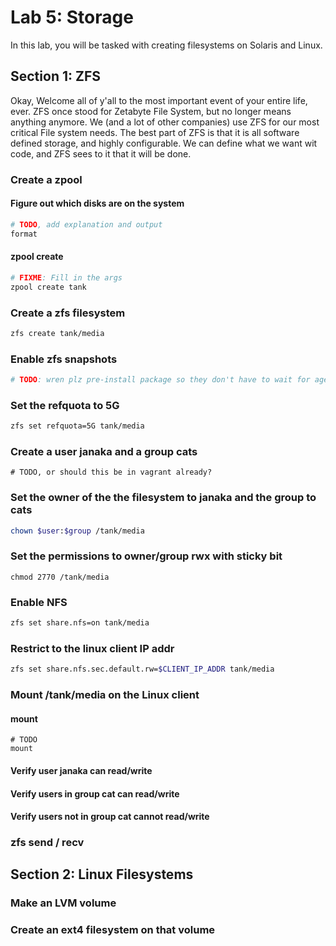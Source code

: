<!---
   Copyright 2014 Portland State University

   Licensed under the Apache License, Version 2.0 (the "License");
   you may not use this file except in compliance with the License.
   You may obtain a copy of the License at

       http://www.apache.org/licenses/LICENSE-2.0

   Unless required by applicable law or agreed to in writing, software
   distributed under the License is distributed on an "AS IS" BASIS,
   WITHOUT WARRANTIES OR CONDITIONS OF ANY KIND, either express or implied.
   See the License for the specific language governing permissions and
   limitations under the License.
--->

Lab 5: Storage
===================


In this lab, you will be tasked with creating filesystems on Solaris and Linux.


Section 1: ZFS
-------------------

Okay, Welcome all of y'all to the most important event of your entire life, ever.
ZFS once stood for Zetabyte File System, but no longer means anything anymore.
We (and a lot of other companies) use ZFS for our most critical File system needs.
The best part of ZFS is that it is all software defined storage, and highly configurable.
We can define what we want wit code, and ZFS sees to it that it will be done.

### Create a zpool

#### Figure out which disks are on the system

```bash
# TODO, add explanation and output
format
```

#### zpool create

```bash
# FIXME: Fill in the args
zpool create tank
```

### Create a zfs filesystem

```bash
zfs create tank/media
```

### Enable zfs snapshots

```bash
# TODO: wren plz pre-install package so they don't have to wait for ages
```

### Set the refquota to 5G

```bash
zfs set refquota=5G tank/media
```

### Create a user janaka and a group cats


```
# TODO, or should this be in vagrant already?
```

### Set the owner of the the filesystem to janaka and the group to cats

```bash
chown $user:$group /tank/media
```

### Set the permissions to owner/group rwx with sticky bit

```
chmod 2770 /tank/media
```

### Enable NFS


```bash
zfs set share.nfs=on tank/media
```

### Restrict to the linux client IP addr

```bash
zfs set share.nfs.sec.default.rw=$CLIENT_IP_ADDR tank/media
```

### Mount /tank/media on the Linux client

#### mount

```
# TODO
mount
```

#### Verify user janaka can read/write

#### Verify users in group cat can read/write

#### Verify users not in group cat cannot read/write


### zfs send / recv


Section 2: Linux Filesystems
----------------------------


### Make an LVM volume

### Create an ext4 filesystem on that volume
